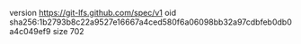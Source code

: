 version https://git-lfs.github.com/spec/v1
oid sha256:1b2793b8c22a9527e16667a4ced580f6a06098bb32a97cdbfeb0db0a4c049ef9
size 702
